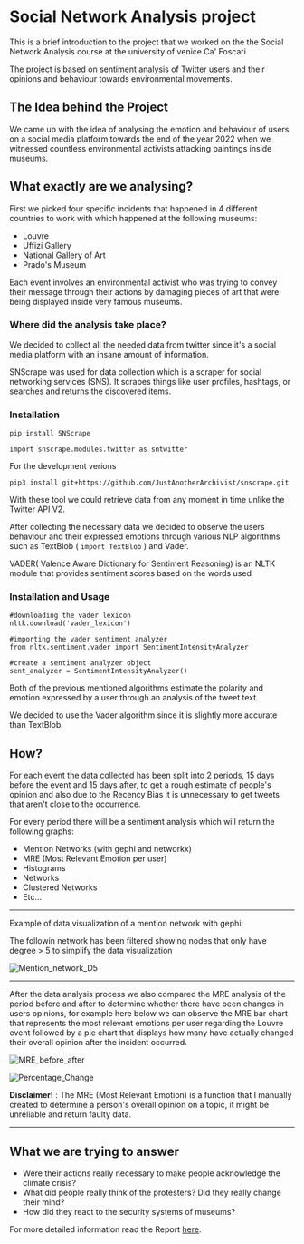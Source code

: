 # Social Network Analysis project

This is a brief introduction to the project that we worked on the the Social Network Analysis course at the university of venice Ca' Foscari

The project is based on sentiment analysis of Twitter users and their opinions and behaviour towards environmental movements.

## The Idea behind the Project

We came up with the idea of analysing the emotion and behaviour of users on a social media platform towards the end of the year 2022 when we witnessed countless environmental activists attacking paintings inside museums.

## What exactly are we analysing?

First we picked four specific incidents that happened in 4 different countries to work with which happened at the following museums:
- Louvre
- Uffizi Gallery
- National Gallery of Art
- Prado's Museum

Each event involves an environmental activist who was trying to convey their message through their actions by damaging pieces of art that were being displayed inside very famous museums.


### Where did the analysis take place?

We decided to collect all the needed data from twitter since it's a social media platform with an insane amount of information.

SNScrape was used for data collection which is a scraper for social networking services (SNS). It scrapes things like user profiles, hashtags, or searches and returns the discovered items.

### Installation
```
pip install SNScrape

import snscrape.modules.twitter as sntwitter
```
For the development verions
```
pip3 install git+https://github.com/JustAnotherArchivist/snscrape.git
```

With these tool we could retrieve data from any moment in time unlike the Twitter API V2.

After collecting the necessary data we decided to observe the users behaviour and their expressed emotions through various NLP algorithms such as TextBlob
( ``` import TextBlob ``` ) and Vader.

VADER( Valence Aware Dictionary for Sentiment Reasoning) is an NLTK module that provides sentiment scores based on the words used

### Installation and Usage
``` 
#downloading the vader lexicon
nltk.download('vader_lexicon')

#importing the vader sentiment analyzer
from nltk.sentiment.vader import SentimentIntensityAnalyzer

#create a sentiment analyzer object
sent_analyzer = SentimentIntensityAnalyzer()
```

Both of the previous mentioned algorithms estimate the polarity and emotion expressed by a user through an analysis of the tweet text.

We decided to use the Vader algorithm since it is slightly more accurate than TextBlob.

## How?

For each event the data collected has been split into 2 periods, 15 days before the event and 15 days after, to get a rough estimate of people's opinion and also due to the Recency Bias it is unnecessary to get tweets that aren't close to the occurrence.

For every period there will be a sentiment analysis which will return the following graphs:
- Mention Networks (with gephi and networkx)
- MRE (Most Relevant Emotion per user)
- Histograms
- Networks
- Clustered Networks
- Etc...

***
Example of data visualization of a mention network with gephi:

The followin network has been filtered showing nodes that only have degree > 5 to simplify the data visualization

![Mention_network_D5](https://user-images.githubusercontent.com/79638739/225742930-a8321e6e-ffa4-4ae7-83bc-07355fd667b6.png)

***

After the data analysis process we also compared the MRE analysis of the period before and after to determine whether there have been changes in users opinions, for example here below we can observe the MRE bar chart that represents the most relevant emotions per user regarding the Louvre event followed by a pie chart that displays how many have actually changed their overall opinion after the incident occurred.

![MRE_before_after](https://user-images.githubusercontent.com/79638739/225744509-7291f0ea-28a2-4bbb-be26-93bb27baafff.png)


![Percentage_Change](https://user-images.githubusercontent.com/79638739/225742406-841ee6cd-d9fd-4d21-a63a-00863fd5f97a.png)

**Disclaimer!** : The MRE (Most Relevant Emotion) is a function that I manually created to determine a person's overall opinion on a topic, it might be unreliable and return faulty data.

***

## What we are trying to answer

- Were their actions really necessary to make people acknowledge the climate crisis?
- What did people really think of the protesters? Did they really change their mind?
- How did they react to the security systems of museums?

For more detailed information read the Report [here](https://github.com/Jimpoz/SocialNetworkAnalysisProject/blob/main/Report/Final_Version/SNA_Report.docx).
